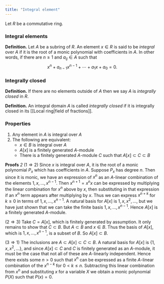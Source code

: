 ```yaml
---
title: "Integral element"
---
```


Let $R$ be a commutative ring.

### Integral elements

**Definition.** Let $A$ be a subring of $R$. An element $x\in R$ is said to be _integral_ over $A$ if it is the root of a monic polynomial with coefficients in $A$. In other words, if there are $n\geq 1$ and $a_{ij}\in A$ such that
$$ 
x^n+a_{n-1}x^{n-1}+\cdots+a_1 x+a_0=0.
$$

### Integrally closed

**Definition.** If there are no elements outside of $A$ then we say $A$ is _integrally closed_ in $R$. 

**Definition.** An integral domain $A$ is called _integrally closed_ if it is integrally closed in its [[Local ring|field of fractions]].

### Properties
1. Any element in $A$ is integral over $A$
2. The following are equivalent:
	- $x\in B$ is integral over $A$
	- $A[x]$ is a finitely generated $A$-module
	- There is a finitely generated $A$-module $C$ such that $A[x]\subset C\subset B$

**Proofs**
*2*
($1\Rightarrow 2$) Since $x$ is integral over $A$, it is the root of a monic polynomial $P_x$ which has coefficients in $A$. Suppose $P_x$ has degree $n$. Then since it is monic, we have an expression of $x^n$ as an $A$-linear combination of the elements $1,x,\dots,x^{n-1}$. Then $x^{n+1}=x^nx$ can be expressed by multiplying the linear combination for $x^n$ above by $x$, then substituting in that expression if an $x^n$ term appears after multiplying by $x$. Thus we can express $x^{n+k}$ for $k\geq 0$ in terms of $1,x,\dots,x^{n-1}$.  A natural basis for $A[x]$ is $1,x,x^2,\dots$, but we have just shown that we can take the finite basis $1,x,\dots,x^{n-1}$. Hence $A[x]$ is a finitely generated $A$-module.

($2\Rightarrow 3$) Take $C=A[x]$, which is finitely generated by assumption. It only remains to show that $C\subset B$. But $A\subset B$ and $x\in B$. Thus the basis of $A[x]$, which is $1,x,\dots,x^{n-1}$, is a subset of $B$. So $A[x]\subset B$.

($3\Rightarrow 1$) The inclusions are $A\subset A[x]\subset C\subset B$. A natural basis for $A[x]$ is $\{1,x,x^2,\dots\}$, and since $A[x]\subset C$ and $C$ is finitely generated as an $A$-module, it must be the case that not all of these are $A$-linearly independent. Hence there exists some $n> 0$ such that $x^n$ can be expressed as a finite $A$-linear combination of the $x^{n-k}$ for $0<k\leq n$. Subtracting this linear combination from $x^n$ and substituting $x$ for a variable $X$ we obtain a monic polynomial $P(X)$ such that $P(x)=0$.